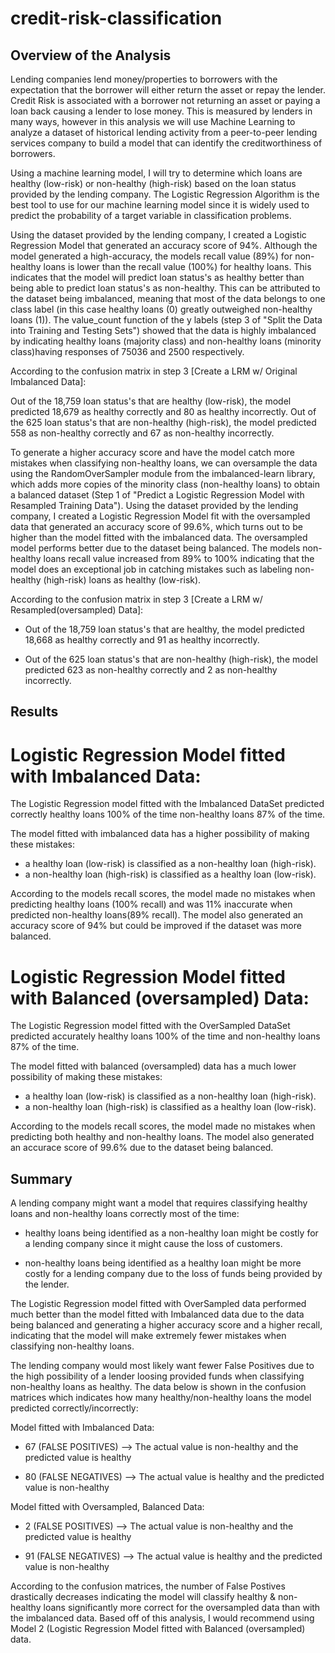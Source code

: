 # credit-risk-classification

## Overview of the Analysis

Lending companies lend money/properties to borrowers with the expectation that the borrower will either return the asset or repay the lender. Credit Risk is
associated with a borrower not returning an asset or paying a loan back causing a lender to lose money. This is measured by lenders in many ways, however in
this analysis we will use Machine Learning to analyze a dataset of historical lending activity from a peer-to-peer lending services company to build a model
that can identify the creditworthiness of borrowers.


Using a machine learning model, I will try to determine which loans are healthy (low-risk) or non-healthy (high-risk) based on the loan status provided by the
lending company. The Logistic Regression Algorithm is the best tool to use for our machine learning model since it is widely used to predict the probability of
a target variable in classification problems.

Using the dataset provided by the lending company, I created a Logistic Regression Model that generated an accuracy score of 94%. Although the model generated
a high-accuracy, the models recall value (89%) for non-healthy loans is lower than the recall value (100%) for healthy loans. This indicates that the model
will predict loan status's as healthy better than being able to predict loan status's as non-healthy. This can be attributed to the dataset being imbalanced,
meaning that most of the data belongs to one class label (in this case healthy loans (0) greatly outweighed non-healthy loans (1)). The value_count function of
the y labels (step 3 of "Split the Data into Training and Testing Sets") showed that the data is highly imbalanced by indicating healthy loans (majority class)
and non-healthy loans (minority class)having responses of 75036 and 2500 respectively.

According to the confusion matrix in step 3 [Create a LRM w/ Original Imbalanced Data]:

Out of the 18,759 loan status's that are healthy (low-risk), the model predicted 18,679 as healthy correctly and 80 as healthy incorrectly. Out of the 625 loan
status's that are non-healthy (high-risk), the model predicted 558 as non-healthy correctly and 67 as non-healthy incorrectly.

To generate a higher accuracy score and have the model catch more mistakes when classifying non-healthy loans, we can oversample the data using the
RandomOverSampler module from the imbalanced-learn library, which adds more copies of the minority class (non-healthy loans) to obtain a balanced dataset (Step
1 of "Predict a Logistic Regression Model with Resampled Training Data"). Using the dataset provided by the lending company, I created a Logistic Regression
Model fit with the oversampled data that generated an accuracy score of 99.6%, which turns out to be higher than the model fitted with the imbalanced data. The
oversampled model performs better due to the dataset being balanced. The models non-healthy loans recall value increased from 89% to 100% indicating that the
model does an exceptional job in catching mistakes such as labeling non-healthy (high-risk) loans as healthy (low-risk).

According to the confusion matrix in step 3 [Create a LRM w/ Resampled(oversampled) Data]:

* Out of the 18,759 loan status's that are healthy, the model predicted 18,668 as healthy correctly and 91 as healthy incorrectly.

* Out of the 625 loan status's that are non-healthy (high-risk), the model predicted 623 as non-healthy correctly and 2 as non-healthy incorrectly.



## Results


# Logistic Regression Model fitted with Imbalanced Data:


The Logistic Regression model fitted with the Imbalanced DataSet predicted correctly healthy loans 100% of the time non-healthy loans 87% of the time.


The model fitted with imbalanced data has a higher possibility of making these mistakes:

* a healthy loan (low-risk) is classified as a non-healthy loan (high-risk).
* a non-healthy loan (high-risk) is classified as a healthy loan (low-risk).

According to the models recall scores, the model made no mistakes when predicting healthy loans (100% recall) and was 11% inaccurate when predicted non-healthy loans(89% recall). The model also generated an accuracy score of 94% but could be improved if the dataset was more balanced.



# Logistic Regression Model fitted with Balanced (oversampled) Data:


The Logistic Regression model fitted with the OverSampled DataSet predicted accurately healthy loans 100% of the time and non-healthy loans 87% of the time.


The model fitted with balanced (oversampled) data has a much lower possibility of making these mistakes:

* a healthy loan (low-risk) is classified as a non-healthy loan (high-risk).
* a non-healthy loan (high-risk) is classified as a healthy loan (low-risk).

According to the models recall scores, the model made no mistakes when predicting both healthy and non-healthy loans. The model also generated an accurace score of 99.6% due to the dataset being balanced.

## Summary


A lending company might want a model that requires classifying healthy loans and non-healthy loans correctly most of the time:

* healthy loans being identified as a non-healthy loan might be costly for a lending company since it might cause the loss of customers.

* non-healthy loans being identified as a healthy loan might be more costly for a lending company due to the loss of funds being provided by the lender.

The Logistic Regression model fitted with OverSampled data performed much better than the model fitted with Imbalanced data due to the data being balanced and generating a higher accuracy score and a higher recall, indicating that the model will make extremely fewer mistakes when classifying non-healthy loans.


The lending company would most likely want fewer False Positives due to the high possibility of a lender loosing provided funds when classifying non-healthy loans as healthy. The data below is shown in the confusion matrices which indicates how many healthy/non-healthy loans the model predicted correctly/incorrectly:

Model fitted with Imbalanced Data:

* 67 (FALSE POSITIVES) --> The actual value is non-healthy and the predicted value is healthy

* 80 (FALSE NEGATIVES) --> The actual value is healthy and the predicted value is non-healthy


Model fitted with Oversampled, Balanced Data:

* 2 (FALSE POSITIVES) --> The actual value is non-healthy and the predicted value is healthy

* 91 (FALSE NEGATIVES) --> The actual value is healthy and the predicted value is non-healthy

According to the confusion matrices, the number of False Postives drastically decreases indicating the model will classify healthy & non-healthy loans significantly more correct for the oversampled data than with the imbalanced data. Based off of this analysis, I would recommend using Model 2 (Logistic Regression Model fitted with Balanced (oversampled) data.

